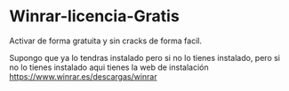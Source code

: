 # Winrar-licencia-Gratis
Activar de forma gratuita y sin cracks de forma facil.

Supongo que ya lo tendras instalado pero si no lo tienes instalado, pero si no lo tienes instalado aqui tienes la web de instalación https://www.winrar.es/descargas/winrar 
